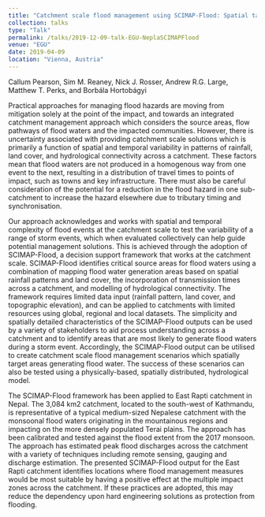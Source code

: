 ```yaml
---
title: "Catchment scale flood management using SCIMAP-Flood: Spatial targeting of flood hazard reduction measures in the East Rapti catchment, Nepal"
collection: talks
type: "Talk"
permalink: /talks/2019-12-09-talk-EGU-NeplaSCIMAPFlood
venue: "EGU"
date: 2019-04-09
location: "Vienna, Austria"
---
```


Callum Pearson, Sim M. Reaney, Nick J. Rosser, Andrew R.G. Large, Matthew T. Perks, and
Borbála Hortobágyi 

Practical approaches for managing flood hazards are moving from mitigation solely at the point of the impact, and towards an integrated catchment management approach which considers the source areas, flow pathways of flood waters and the impacted communities. However, there is uncertainty associated with providing catchment scale solutions which is primarily a function of spatial and temporal variability in patterns of rainfall, land cover, and hydrological connectivity across a catchment. These factors mean that flood waters are not produced in a homogenous way from one event to the next, resulting in a distribution of travel times to points of impact, such as towns and key infrastructure. There must also be careful consideration of the potential for a reduction in the flood hazard in one sub-catchment to increase the hazard elsewhere due to tributary timing and synchronisation.

Our approach acknowledges and works with spatial and temporal complexity of flood events at the catchment scale to test the variability of a range of storm events, which when evaluated collectively can help guide potential management solutions. This is achieved through the adoption of SCIMAP-Flood, a decision support framework that works at the catchment scale. SCIMAP-Flood identifies critical source areas for flood waters using a combination of mapping flood water generation areas based on spatial rainfall patterns and land cover, the incorporation of transmission times across a catchment, and modelling of hydrological connectivity. The framework requires limited data input (rainfall pattern, land cover, and topographic elevation), and can be applied to catchments with limited resources using global, regional and local datasets. The simplicity and spatially detailed characteristics of the SCIMAP-Flood outputs can be used by a variety of stakeholders to aid process understanding across a catchment and to identify areas that are most likely to generate flood waters during a storm event. Accordingly, the SCIMAP-Flood output can be utilised to create catchment scale flood management scenarios which spatially target areas generating flood water. The success of these scenarios can also be tested using a physically-based, spatially distributed, hydrological model.

The SCIMAP-Flood framework has been applied to East Rapti catchment in Nepal. The 3,084 km2 catchment, located to the south-west of Kathmandu, is representative of a typical medium-sized Nepalese catchment with the monsoonal flood waters originating in the mountainous regions and impacting on the more densely populated Terai plains. The approach has been calibrated and tested against the flood extent from the 2017 monsoon. The approach has estimated peak flood discharges across the catchment with a variety of techniques including remote sensing, gauging and discharge estimation. The presented SCIMAP-Flood output for the East Rapti catchment identifies locations where flood management measures would be most suitable by having a positive effect at the multiple impact zones across the catchment. If these practices are adopted, this may reduce the dependency upon hard engineering solutions as protection from flooding.